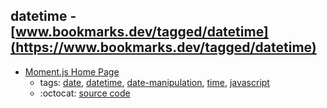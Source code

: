 datetime - [www.bookmarks.dev/tagged/datetime](https://www.bookmarks.dev/tagged/datetime)
---
* [Moment.js Home Page](http://momentjs.com/)
    * tags: [date](../tagged/date.md), [datetime](../tagged/datetime.md), [date-manipulation](../tagged/date-manipulation.md), [time](../tagged/time.md), [javascript](../tagged/javascript.md)
    * :octocat: [source code](https://github.com/moment/moment/)
